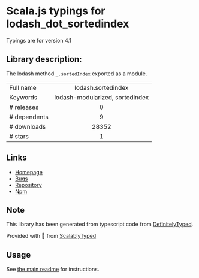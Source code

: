 
# Scala.js typings for lodash_dot_sortedindex

Typings are for version 4.1

## Library description:
The lodash method `_.sortedIndex` exported as a module.

|                    |                 |
| ------------------ | :-------------: |
| Full name          | lodash.sortedindex |
| Keywords           | lodash-modularized, sortedindex |
| # releases         | 0 |
| # dependents       | 9 |
| # downloads        | 28352 |
| # stars            | 1 |

## Links
- [Homepage](https://lodash.com/)
- [Bugs](https://github.com/lodash/lodash/issues)
- [Repository](https://github.com/lodash/lodash)
- [Npm](https://www.npmjs.com/package/lodash.sortedindex)
    


## Note
This library has been generated from typescript code from [DefinitelyTyped](https://definitelytyped.org).

Provided with :purple_heart: from [ScalablyTyped](https://github.com/oyvindberg/ScalablyTyped)

## Usage
See [the main readme](../../readme.md) for instructions.


